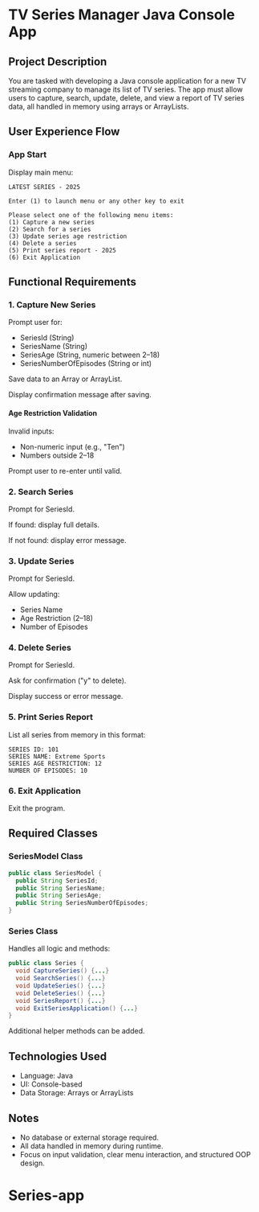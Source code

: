 # TV Series Manager Java Console App

## Project Description

You are tasked with developing a Java console application for a new TV streaming company to manage its list of TV series. The app must allow users to capture, search, update, delete, and view a report of TV series data, all handled in memory using arrays or ArrayLists.

## User Experience Flow

### App Start

Display main menu:
```
LATEST SERIES - 2025

Enter (1) to launch menu or any other key to exit

Please select one of the following menu items:
(1) Capture a new series
(2) Search for a series
(3) Update series age restriction
(4) Delete a series
(5) Print series report - 2025
(6) Exit Application
```

## Functional Requirements

### 1. Capture New Series

Prompt user for:
- SeriesId (String)
- SeriesName (String)
- SeriesAge (String, numeric between 2–18)
- SeriesNumberOfEpisodes (String or int)

Save data to an Array or ArrayList.

Display confirmation message after saving.

#### Age Restriction Validation

Invalid inputs:
- Non-numeric input (e.g., "Ten")
- Numbers outside 2–18

Prompt user to re-enter until valid.

### 2. Search Series

Prompt for SeriesId.

If found: display full details.

If not found: display error message.

### 3. Update Series

Prompt for SeriesId.

Allow updating:
- Series Name
- Age Restriction (2–18)
- Number of Episodes

### 4. Delete Series

Prompt for SeriesId.

Ask for confirmation ("y" to delete).

Display success or error message.

### 5. Print Series Report

List all series from memory in this format:
```
SERIES ID: 101
SERIES NAME: Extreme Sports
SERIES AGE RESTRICTION: 12
NUMBER OF EPISODES: 10
```

### 6. Exit Application

Exit the program.

## Required Classes

### SeriesModel Class

```java
public class SeriesModel {
  public String SeriesId;
  public String SeriesName;
  public String SeriesAge;
  public String SeriesNumberOfEpisodes;
}
```

### Series Class

Handles all logic and methods:
```java
public class Series {
  void CaptureSeries() {...}
  void SearchSeries() {...}
  void UpdateSeries() {...}
  void DeleteSeries() {...}
  void SeriesReport() {...}
  void ExitSeriesApplication() {...}
}
```

Additional helper methods can be added.

## Technologies Used

- Language: Java
- UI: Console-based
- Data Storage: Arrays or ArrayLists

## Notes

- No database or external storage required.
- All data handled in memory during runtime.
- Focus on input validation, clear menu interaction, and structured OOP design.

# Series-app
